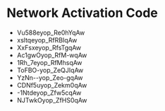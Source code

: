 # Network Activation Code
* Vu588eyop_Re0hYqAw
* xsltqeyop_RfRBIqAw
* XxFsxeyop_RfsTgqAw
* Ac1gwOyop_RfM-wqAw
* 1Rh_7eyop_RfMhsqAw
* ToFBO-yop_ZeQJIqAw
* YzNn--yop_Zeo-gqAw
* CDNf5uyop_Zekm0qAw
* -1Ntdeyop_Zfw5cqAw
* NJTwkOyop_ZfHS0qAw